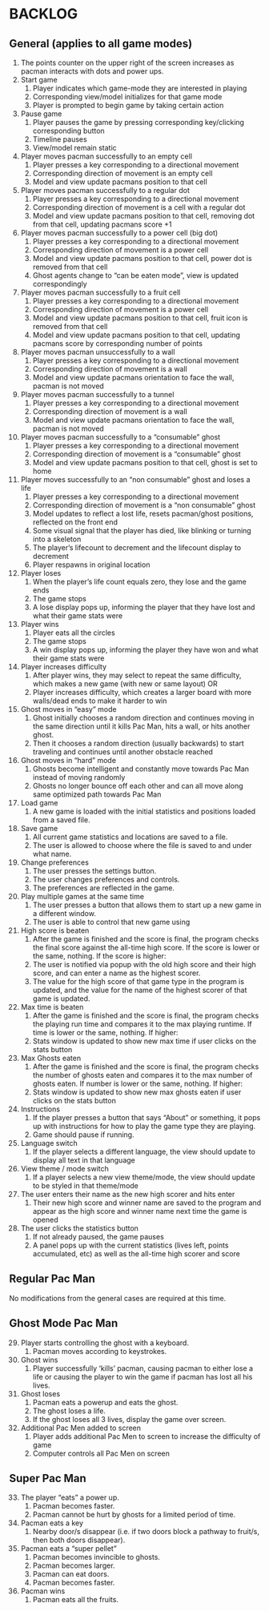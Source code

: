 # BACKLOG
## General (applies to all game modes)
1. The points counter on the upper right of the screen increases as pacman interacts with dots and power ups. 
2. Start game 
   1. Player indicates which game-mode they are interested in playing 
   2. Corresponding view/model initializes for that game mode 
   3. Player is prompted to begin game by taking certain action 
3. Pause game 
   1. Player pauses the game by pressing corresponding key/clicking corresponding button 
   2. Timeline pauses 
   3. View/model remain static
4. Player moves pacman successfully to an empty cell
   1. Player presses a key corresponding to a directional movement 
   2. Corresponding direction of movement is an empty cell 
   3. Model and view update pacmans position to that cell 
5. Player moves pacman successfully to a regular dot 
   1. Player presses a key corresponding to a directional movement 
   2. Corresponding direction of movement is a cell with a regular dot 
   3. Model and view update pacmans position to that cell, removing dot from that cell, updating pacmans score +1 
6. Player moves pacman successfully to a power cell (big dot)
   1. Player presses a key corresponding to a directional movement 
   2. Corresponding direction of movement is a power cell 
   3. Model and view update pacmans position to that cell, power dot is removed from that cell 
   4. Ghost agents change to “can be eaten mode”, view is updated correspondingly 
7. Player moves pacman successfully to a fruit cell 
   1. Player presses a key corresponding to a directional movement 
   2. Corresponding direction of movement is a power cell 
   3. Model and view update pacmans position to that cell, fruit icon is removed from that cell 
   4. Model and view update pacmans position to that cell, updating pacmans score by corresponding number of points 
8. Player moves pacman unsuccessfully to a wall 
   1. Player presses a key corresponding to a directional movement 
   2. Corresponding direction of movement is a wall 
   3. Model and view update pacmans orientation to face the wall, pacman is not moved 
9. Player moves pacman successfully to a tunnel 
   1. Player presses a key corresponding to a directional movement 
   2. Corresponding direction of movement is a wall 
   3. Model and view update pacmans orientation to face the wall, pacman is not moved 
10. Player moves pacman successfully to a “consumable” ghost 
    1. Player presses a key corresponding to a directional movement 
    2. Corresponding direction of movement is a “consumable” ghost 
    3. Model and view update pacmans position to that cell, ghost is set to home 
11. Player moves successfully to an “non consumable” ghost and loses a life 
    1. Player presses a key corresponding to a directional movement 
    2. Corresponding direction of movement is a “non consumable” ghost 
    3. Model updates to reflect a lost life, resets pacman/ghost positions, reflected on the front end 
    4. Some visual signal that the player has died, like blinking or turning into a skeleton 
    5. The player’s lifecount to decrement and the lifecount display to decrement 
    6. Player respawns in original location 
12. Player loses 
    1. When the player’s life count equals zero, they lose and the game ends 
    2. The game stops 
    3. A lose display pops up, informing the player that they have lost and what their game stats were 
13. Player wins 
    1. Player eats all the circles 
    2. The game stops 
    3. A win display pops up, informing the player they have won and what their game stats were 
14. Player increases difficulty 
    1. After player wins, they may select to repeat the same difficulty, which makes a new game (with new or same layout) OR 
    2. Player increases difficulty, which creates a larger board with more walls/dead ends to make it harder to win 
15. Ghost moves in “easy” mode 
    1. Ghost initially chooses a random direction and continues moving in the same direction until it kills Pac Man, hits a wall, or hits another ghost. 
    2. Then it chooses a random direction (usually backwards) to start traveling and continues until another obstacle reached 
16. Ghost moves in “hard” mode 
    1. Ghosts become intelligent and constantly move towards Pac Man instead of moving randomly 
    2. Ghosts no longer bounce off each other and can all move along same optimized path towards Pac Man 
17. Load game 
    1. A new game is loaded with the initial statistics and positions loaded from a saved file. 
18. Save game 
    1. All current game statistics and locations are saved to a file. 
    2. The user is allowed to choose where the file is saved to and under what name. 
19. Change preferences 
    1. The user presses the settings button. 
    2. The user changes preferences and controls. 
    3. The preferences are reflected in the game. 
20. Play multiple games at the same time 
    1. The user presses a button that allows them to start up a new game in a different window. 
    2. The user is able to control that new game using 
21. High score is beaten 
    1. After the game is finished and the score is final, the program checks the final score against the all-time high score.  If the score is lower or the same, nothing.  If the score is higher:
    2. The user is notified via popup with the old high score and their high score, and can enter a name as the highest scorer. 
    3. The value for the high score of that game type in the program is updated, and the value for the name of the highest scorer of that game is updated. 
22. Max time is beaten 
    1. After the game is finished and the score is final, the program checks the playing run time and compares it to the max playing runtime. If time is lower or the same, nothing. If higher:
    2. Stats window is updated to show new max time if user clicks on the stats button 
23. Max Ghosts eaten 
    1. After the game is finished and the score is final, the program checks the number of ghosts eaten and compares it to the max number of ghosts eaten. If number is lower or the same, nothing. If higher:
    2. Stats window is updated to show new max ghosts eaten if user clicks on the stats button 
24. Instructions 
    1. If the player presses a button that says “About” or something, it pops up with instructions for how to play the game type they are playing. 
    2. Game should pause if running. 
25. Language switch 
    1. If the player selects a different language, the view should update to display all text in that language 
26. View theme / mode switch 
    1. If a player selects a new view theme/mode, the view should update to be styled in that theme/mode 
27. The user enters their name as the new high scorer and hits enter 
    1. Their new high score and winner name are saved to the program and appear as the high score and winner name next time the game is opened 
28. The user clicks the statistics button 
    1. If not already paused, the game pauses 
    2. A panel pops up with the current statistics (lives left, points accumulated, etc) as well as the all-time high scorer and score

## Regular Pac Man
No modifications from the general cases are required at this time.

## Ghost Mode Pac Man
29. Player starts controlling the ghost with a keyboard. 
    1. Pacman moves according to keystrokes. 
30. Ghost wins 
    1. Player successfully ‘kills’ pacman, causing pacman to either lose a life or causing the player to win the game if pacman has lost all his lives. 
31. Ghost loses 
    1. Pacman eats a powerup and eats the ghost. 
    2. The ghost loses a life. 
    3. If the ghost loses all 3 lives, display the game over screen. 
32. Additional Pac Men added to screen 
    1. Player adds additional Pac Men to screen to increase the difficulty of game 
    2. Computer controls all Pac Men on screen

## Super Pac Man
33. The player “eats” a power up. 
    1. Pacman becomes faster. 
    2. Pacman cannot be hurt by ghosts for a limited period of time. 
34. Pacman eats a key 
    1. Nearby door/s disappear (i.e. if two doors block a pathway to fruit/s, then both doors disappear). 
35. Pacman eats a “super pellet” 
    1. Pacman becomes invincible to ghosts. 
    2. Pacman becomes larger. 
    3. Pacman can eat doors. 
    4. Pacman becomes faster. 
36. Pacman wins 
    1. Pacman eats all the fruits. 



